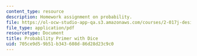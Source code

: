 ```yaml
---
content_type: resource
description: Homework assignment on probability.
file: https://ol-ocw-studio-app-qa.s3.amazonaws.com/courses/2-017j-design-of-electromechanical-robotic-systems-fall-2009/705ce9d59b51b343608d86d28d23c9c0_MIT2_017JF09_p08.pdf
file_type: application/pdf
resourcetype: Document
title: Probability Primer with Dice
uid: 705ce9d5-9b51-b343-608d-86d28d23c9c0
---
```

